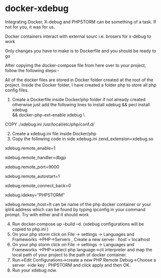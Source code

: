# docker-xdebug

Integrating Docker, X-debug and PHPSTORM can be something of a task. If not for you, it was for us.

Docker containers interact with external sourc i.e. brosers for x-debug to work

Only changes you have to make is to Dockerfile and you should be ready to go

After copyimg the docker-compose file from here over to your project, follow the following steps:-

All of the docker files are stored in Docker folder created at the root of the project.
Inside the Docker folder, I have created a folder php to store all php config files.
1.	Create a Dockerfile inside Docker/php folder if not already created otherwise just add the following lines to install xdebug
                                                                               && pecl install xdebug \
&& docker-php-ext-enable xdebug \

COPY ./xdebug.ini /usr/local/etc/php/conf.d/


2.	Create a xdebug.ini file inside Docker/php
3.	Copy the following code in side xdebug.ini
zend_extension=xdebug.so

xdebug.remote_enable=1

xdebug.remote_handler=dbgp

xdebug.remote_port=9000

xdebug.remote_autostart=1

xdebug.remote_connect_back=0

xdebug.idekey="PHPSTORM"

xdebug.remote_host=It can be name of the php docker container or your ipV4 address which can be found by typing ipconfig in your command prompt. Try with either and it should work

4.	Run docker-compose up –build –d.  (xdebug configurations will be copied to php.ini )
5.	On your php storm click on File -> settings -> Languages and Frameworks ->PHP->Servers , Create a new server : host = localhost
6.	On your php storm click on File -> settings -> Languages and Frameworks ->PHP->select php language->cli interpreter and map the local path of your project to the path of docker container. 
7.	Run->Edit Configurations->create a new PHP Remote Debug->Choose a server ->ide key : PHPSTORM and click apply and then OK. 
8.	Run your xdebug now.


